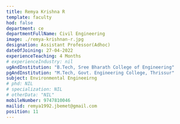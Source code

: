 ```yaml
---
title: Remya Krishna R
template: faculty
hod: false
department: ce
departmentFullName: Civil Engineering
image: ./remya-krishnan-r.jpg
designation: Assistant Professor(Adhoc)
dateOfJoining: 27-04-2022
experienceTeaching: 4 Months
# experienceIndustry: nil
ugAndInstitution: "B.Tech, Sree Bharath College of Engineering"
pgAndInstitution: "M.Tech, Govt. Engineering College, Thrissur"
subject: Environmental Engineeirng
# phd: NIL
# specialization: NIL
# otherData: "NIL"
mobileNumber: 9747810046
mailid: remya1992.jbemet@gmail.com
position: 11
---
```

